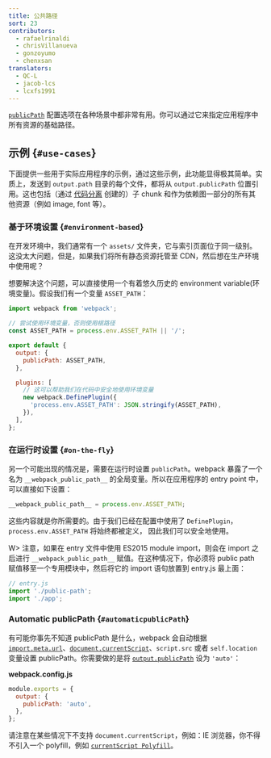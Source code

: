 ```yaml
---
title: 公共路径
sort: 23
contributors:
  - rafaelrinaldi
  - chrisVillanueva
  - gonzoyumo
  - chenxsan
translators:
  - QC-L
  - jacob-lcs
  - lcxfs1991
---
```


[`publicPath`](/configuration/output/#outputpublicpath) 配置选项在各种场景中都非常有用。你可以通过它来指定应用程序中所有资源的基础路径。

## 示例 {`#use-cases`}

下面提供一些用于实际应用程序的示例，通过这些示例，此功能显得极其简单。实质上，发送到 `output.path` 目录的每个文件，都将从 `output.publicPath` 位置引用。这也包括（通过 [代码分离](/guides/code-splitting/) 创建的）子 chunk 和作为依赖图一部分的所有其他资源（例如 image, font 等）。

### 基于环境设置 {`#environment-based`}

在开发环境中，我们通常有一个 `assets/` 文件夹，它与索引页面位于同一级别。这没太大问题，但是，如果我们将所有静态资源托管至 CDN，然后想在生产环境中使用呢？

想要解决这个问题，可以直接使用一个有着悠久历史的 environment variable(环境变量)。假设我们有一个变量 `ASSET_PATH`：

```js
import webpack from 'webpack';

// 尝试使用环境变量，否则使用根路径
const ASSET_PATH = process.env.ASSET_PATH || '/';

export default {
  output: {
    publicPath: ASSET_PATH,
  },

  plugins: [
    // 这可以帮助我们在代码中安全地使用环境变量
    new webpack.DefinePlugin({
      'process.env.ASSET_PATH': JSON.stringify(ASSET_PATH),
    }),
  ],
};
```

### 在运行时设置 {`#on-the-fly`}

另一个可能出现的情况是，需要在运行时设置 `publicPath`。webpack 暴露了一个名为 `__webpack_public_path__` 的全局变量。所以在应用程序的 entry point 中，可以直接如下设置：

```js
__webpack_public_path__ = process.env.ASSET_PATH;
```

这些内容就是你所需要的。由于我们已经在配置中使用了 `DefinePlugin`，
`process.env.ASSET_PATH` 将始终都被定义，
因此我们可以安全地使用。

W> 注意，如果在 entry 文件中使用 ES2015 module import，则会在 import 之后进行 `__webpack_public_path__` 赋值。在这种情况下，你必须将 public path 赋值移至一个专用模块中，然后将它的 import 语句放置到 entry.js 最上面：

```js
// entry.js
import './public-path';
import './app';
```

### Automatic publicPath {`#automaticpublicPath`}

有可能你事先不知道 publicPath 是什么，webpack 会自动根据 [`import.meta.url`](/api/module-variables/#importmetaurl)、[`document.currentScript`](https://developer.mozilla.org/en-US/docs/Web/API/Document/currentScript)、`script.src` 或者 `self.location` 变量设置 publicPath。你需要做的是将 [`output.publicPath`](/configuration/output/#outputpublicpath) 设为 `'auto'`：

**webpack.config.js**

```js
module.exports = {
  output: {
    publicPath: 'auto',
  },
};
```

请注意在某些情况下不支持 `document.currentScript`，例如：IE 浏览器，你不得不引入一个 polyfill，例如 [`currentScript Polyfill`](https://github.com/amiller-gh/currentScript-polyfill)。
